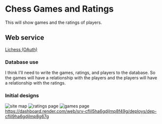 # Chess Games and Ratings
This will show games and the ratings of players.
## Web service
[Lichess (OAuth)](https://lichess.org/api#tag/Games)
### Database use
I think I'll need to write the games, ratings, and players to the database. So the games will have a relationship with the players and
the players will have a relationship with the ratings. 
### Initial designs
![site map](~\OneDrive\Desktop\School\Software_Quality_Control\sqc-project-GraysonHoff\docs\sketch.png)
![ratings page](~\OneDrive\Desktop\School\Software_Quality_Control\sqc-project-GraysonHoff\docs\ratingspage.png)
![games page](~\OneDrive\Desktop\School\Software_Quality_Control\sqc-project-GraysonHoff\docs\gamespagescketch.png)
https://dashboard.render.com/web/srv-cflil5ha6gdjlmp8f49g/deploys/dep-cflil9ha6gdjlmp8g67g
